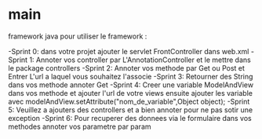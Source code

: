 # main
 framework java
pour utiliser le framework :
  
-Sprint 0: 
 dans votre projet ajouter le servlet FrontController dans web.xml
-Sprint 1:
 Annoter vos controller par L'AnnotationController et le mettre dans le package controllers
-Sprint 2:
 Annoter vos methode par Get ou Post et Entrer L'url a laquel vous souhaitez l'associe
-Sprint 3:
 Retourner des String dans vos methode annoter Get
-Sprint 4:
 Creer une variable ModelAndView dans vos methode et ajouter l'url de votre views
 ensuite ajouter les variable avec modelAndView.setAttribute("nom_de_variable",Object object);
-Sprint 5:
 Veuillez a ajouters des controllers et a bien annoter pour ne pas sotir une exception
-Sprint 6:
 Pour recuperer des donnees via le formulaire dans vos methodes annoter vos parametre par param

 